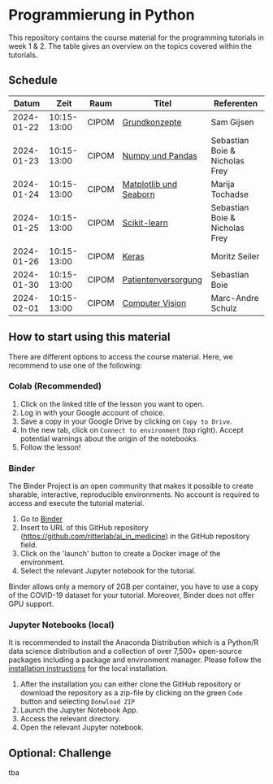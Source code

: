 # Programmierung in Python

This repository contains the course material for the programming tutorials in week 1 & 2. The table gives an overview on the topics covered within the tutorials.

## Schedule

| Datum      | Zeit        | Raum   | Titel                       | Referenten                     |
| ---------- | ----------- | ------ | --------------------------- | ------------------------------ |
| 2024-01-22 | 10:15-13:00 | CIPOM | [Grundkonzepte][1]           | Sam Gijsen                     |
| 2024-01-23 | 10:15-13:00 | CIPOM | [Numpy und Pandas][2]        | Sebastian Boie & Nicholas Frey |
| 2024-01-24 | 10:15-13:00 | CIPOM | [Matplotlib und Seaborn][3]  | Marija Tochadse                |
| 2024-01-25 | 10:15-13:00 | CIPOM | [Scikit-learn][4]            | Sebastian Boie & Nicholas Frey |
| 2024-01-26 | 10:15-13:00 | CIPOM | [Keras][5]                   | Moritz Seiler                  |
| 2024-01-30 | 10:15-13:00 | CIPOM | [Patientenversorgung][6]     | Sebastian Boie                 |
| 2024-02-01 | 10:15-13:00 | CIPOM | [Computer Vision][7]         | Marc-Andre Schulz              |

<!-- TODO: Update branch name to tagged release -->

[1]: https://colab.research.google.com/github/ritterlab/ai_in_medicine/blob/2024-01/week1_session1_grundkonzepte.ipynb
[2]: https://colab.research.google.com/github/ritterlab/ai_in_medicine/blob/2024-01/week1_session2_numpy_pandas.ipynb
[3]: https://colab.research.google.com/github/ritterlab/ai_in_medicine/blob/2024-01/week1_session3_matplotlib.ipynb
[4]: https://colab.research.google.com/github/ritterlab/ai_in_medicine/blob/2024-01/week1_session4_intro_to_ml_and_scikit_learn.ipynb
[5]: https://colab.research.google.com/github/ritterlab/ai_in_medicine/blob/2024-01/week1_session5_deep_learning.ipynb
[6]: https://colab.research.google.com/github/ritterlab/ai_in_medicine/blob/2024-01/week2_session2_mortalityprediction.ipynb
[7]: https://colab.research.google.com/github/ritterlab/ai_in_medicine/blob/2024-01/week2_session2_images_MRI_dl.ipynb

## How to start using this material
There are different options to access the course material. Here, we recommend to use one of the following: 

### Colab (Recommended)

1. Click on the linked title of the lesson you want to open.
2. Log in with your Google account of choice.
3. Save a copy in your Google Drive by clicking on `Copy to Drive`.
4. In the new tab, click on `Connect to environment` (top right). Accept potential warnings about the origin of the notebooks.
5. Follow the lesson!

### Binder
The Binder Project is an open community that makes it possible to create sharable, interactive, reproducible environments. No account is required to access and execute the tutorial material.

1. Go to  [Binder](https://mybinder.org/)
2. Insert to URL of this GitHub repository (https://github.com/ritterlab/ai_in_medicine) in the GitHub repository field.
3. Click on the 'launch' button to create a Docker image of the environment.
4. Select the relevant Jupyter notebook for the tutorial.

Binder allows only a memory of 2GB per container, you have to use a copy of the COVID-19 dataset for your tutorial. Moreover, Binder does not offer GPU support.


### Jupyter Notebooks (local)
It is recommended to install the Anaconda Distribution which is a Python/R data science distribution and a collection of over 7,500+ open-source packages including a package and environment manager.  Please follow the [installation instructions](https://docs.anaconda.com/anaconda/install/index.html) for the local installation.

1. After the installation you can either clone the GitHub repository or download the repository as a zip-file by clicking on the green `Code` button and selecting `Donwload ZIP`
2. Launch the Jupyter Notebook App.
3. Access the relevant directory.
4. Open the relevant Jupyter notebook.


## Optional: Challenge
tba
